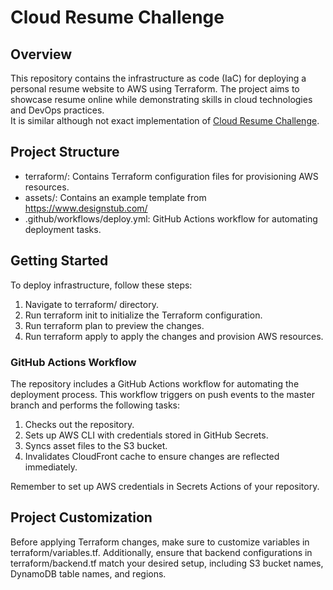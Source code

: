 # Cloud Resume Challenge
## Overview
This repository contains the infrastructure as code (IaC) for deploying a personal resume website to AWS using Terraform. The project aims to showcase resume online while demonstrating skills in cloud technologies and DevOps practices.  
It is similar although not exact implementation of [Cloud Resume Challenge](https://cloudresumechallenge.dev/).

## Project Structure

- terraform/: Contains Terraform configuration files for provisioning AWS resources.
- assets/: Contains an example template from https://www.designstub.com/
- .github/workflows/deploy.yml: GitHub Actions workflow for automating deployment tasks.


## Getting Started
To deploy infrastructure, follow these steps:

1. Navigate to terraform/ directory.
2. Run terraform init to initialize the Terraform configuration.
3. Run terraform plan to preview the changes.
4. Run terraform apply to apply the changes and provision AWS resources.
   
### GitHub Actions Workflow

The repository includes a GitHub Actions workflow for automating the deployment process. This workflow triggers on push events to the master branch and performs the following tasks:

1. Checks out the repository.
2. Sets up AWS CLI with credentials stored in GitHub Secrets.
1. Syncs asset files to the S3 bucket.
2. Invalidates CloudFront cache to ensure changes are reflected immediately.

Remember to set up AWS credentials in Secrets Actions of your repository.

## Project Customization
Before applying Terraform changes, make sure to customize variables in terraform/variables.tf. Additionally, ensure that backend configurations in terraform/backend.tf match your desired setup, including S3 bucket names, DynamoDB table names, and regions.
